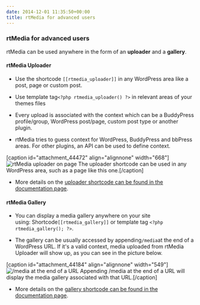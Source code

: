 ```yaml
---
date: 2014-12-01 11:35:50+00:00
title: rtMedia for advanced users
---
```


### rtMedia for advanced users


rtMedia can be used anywhere in the form of an **uploader** and a **gallery**.


#### rtMedia Uploader





	
  * Use the shortcode `[[rtmedia_uploader]]` in any WordPress area like a post, page or custom post.

	
  * Use template tag`<?php rtmedia_uploader() ?>` in relevant areas of your themes files

	
  * Every upload is associated with the context which can be a BuddyPress profile/group, WordPress post/page, custom post type or another plugin.

	
  * rtMedia tries to guess context for WordPress, BuddyPress and bbPress areas. For other plugins, an API can be used to define context.


[caption id="attachment_44472" align="alignnone" width="668"]![rtMedia uploader on page](https://rtcamp.com/wp-content/uploads/2013/08/rtMediaUploaderOnPage.png) The uploader shortcode can be used in any WordPress area, such as a page like this one.[/caption]



	
  * More details on the [uploader shortcode can be found in the documentation page](https://rtcamp.com/rtmedia/docs/common/shortcodes/uploader-shortcode/).




#### rtMedia Gallery





	
  * You can display a media gallery anywhere on your site using: Shortcode`[[rtmedia_gallery]]` or template tag `<?php rtmedia_gallery(); ?>`.

	
  * The gallery can be usually accessed by appending`/media`at the end of a WordPress URL. If it's a valid context, media uploaded from rtMedia Uploader will show up, as you can see in the picture below.


[caption id="attachment_44184" align="alignnone" width="549"]![/media at the end of a URL ](https://rtcamp.com/wp-content/uploads/2013/08/mediaAtEndOfURL.png) Appending /media at the end of a URL will display the media gallery associated with that URL.[/caption]



	
  * More details on the [gallery shortcode can be found in the documentation page](https://rtcamp.com/rtmedia/docs/common/shortcodes/gallery-shortcode/).


